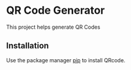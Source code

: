 
# QR Code Generator

This project helps generate QR Codes


## Installation

Use the package manager [pip](https://pip.pypa.io/en/stable/) to install QRcode.
